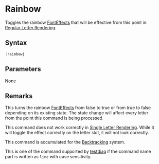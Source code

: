 # Rainbow

Toggles the rainbow [FontEffects](../Related%20Systems/FontEffects.md) that will be effective from this point in [Regular Letter Rendering](../Letter%20Rendering%20Methods/Regular%20Letter%20Rendering.md).

## Syntax

````
|rainbow|
````

## Parameters

None

## Remarks

This turns the rainbow [FontEffects](../Related%20Systems/FontEffects.md) from false to true or from true to false depending on its existing state. The state change will affect every letter from the point this command is being processed.

This command does not work correctly in [Single Letter Rendering](../Letter%20Rendering%20Methods/Single%20Letter%20Rendering.md). While it will toggle the effect correctly on the letter slot, it will not look correctly.

This command is accumulated for the [Backtracking](../Related%20Systems/Backtracking.md) system.

This is one of the command supported by [testdiag](Testdiag.md) if the command name part is written as `line` with case sensitivity.
